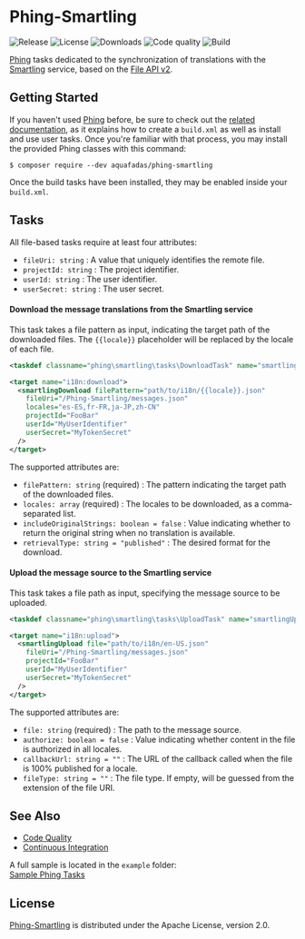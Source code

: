 # Phing-Smartling
![Release](https://img.shields.io/packagist/v/aquafadas/phing-smartling.svg) ![License](https://img.shields.io/packagist/l/aquafadas/phing-smartling.svg) ![Downloads](https://img.shields.io/packagist/dt/aquafadas/phing-smartling.svg) ![Code quality](https://img.shields.io/codacy/grade/ef57f4e6c9b7483ab9f38673ca503703.svg) ![Build](https://img.shields.io/travis/aquafadas-com/phing-smartling.svg)

[Phing](https://www.phing.info) tasks dedicated to the synchronization of translations with the [Smartling](https://www.smartling.com) service, based on the [File API v2](http://docs.smartling.com/pages/API/v2).

## Getting Started
If you haven't used [Phing](https://www.phing.info) before, be sure to check out the [related documentation](https://www.phing.info/docs/guide/stable), as it explains how to create a `build.xml` as well as install and use user tasks.
Once you're familiar with that process, you may install the provided Phing classes with this command:

```shell
$ composer require --dev aquafadas/phing-smartling
```

Once the build tasks have been installed, they may be enabled inside your `build.xml`.

## Tasks
All file-based tasks require at least four attributes:

- `fileUri: string` : A value that uniquely identifies the remote file.
- `projectId: string` : The project identifier.
- `userId: string` : The user identifier.
- `userSecret: string` : The user secret.

#### Download the message translations from the Smartling service
This task takes a file pattern as input, indicating the target path of the downloaded files.
The `{{locale}}` placeholder will be replaced by the locale of each file.

```xml
<taskdef classname="phing\smartling\tasks\DownloadTask" name="smartlingDownload"/>

<target name="i18n:download">
  <smartlingDownload filePattern="path/to/i18n/{{locale}}.json"
    fileUri="/Phing-Smartling/messages.json"
    locales="es-ES,fr-FR,ja-JP,zh-CN"
    projectId="FooBar"
    userId="MyUserIdentifier"
    userSecret="MyTokenSecret"
  />
</target>
```

The supported attributes are:

- `filePattern: string` (required) : The pattern indicating the target path of the downloaded files.
- `locales: array` (required) : The locales to be downloaded, as a comma-separated list.
- `includeOriginalStrings: boolean = false` : Value indicating whether to return the original string when no translation is available.
- `retrievalType: string = "published"` : The desired format for the download.

#### Upload the message source to the Smartling service
This task takes a file path as input, specifying the message source to be uploaded.

```xml
<taskdef classname="phing\smartling\tasks\UploadTask" name="smartlingUpload"/>

<target name="i18n:upload">
  <smartlingUpload file="path/to/i18n/en-US.json"
    fileUri="/Phing-Smartling/messages.json"
    projectId="FooBar"
    userId="MyUserIdentifier"
    userSecret="MyTokenSecret"
  />
</target>
```

The supported attributes are:

- `file: string` (required) : The path to the message source.
- `authorize: boolean = false` : Value indicating whether content in the file is authorized in all locales.
- `callbackUrl: string = ""` : The URL of the callback called when the file is 100% published for a locale.
- `fileType: string = ""` : The file type. If empty, will be guessed from the extension of the file URI.

## See Also
- [Code Quality](https://www.codacy.com/app/aquafadas/phing-smartling)
- [Continuous Integration](https://travis-ci.org/aquafadas-com/phing-smartling)

A full sample is located in the `example` folder:  
[Sample Phing Tasks](https://github.com/aquafadas-com/phing-smartling/blob/master/example/build.xml)

## License
[Phing-Smartling](https://packagist.org/packages/aquafadas/phing-smartling) is distributed under the Apache License, version 2.0.
